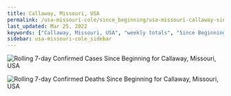 ```yaml
---
title: Callaway, Missouri, USA
permalink: /usa-missouri-cole/since_beginning/usa-missouri-callaway-since_beginning.html
last_updated: Mar 25, 2022
keywords: ["Callaway, Missouri, USA", "weekly totals", "Since Beginning"]
sidebar: usa-missouri-cole_sidebar
---
```


![Rolling 7-day Confirmed Cases Since Beginning for Callaway, Missouri, USA](/covid_tracker/images/graphs/usa-missouri-callaway-rolling_7_days_confirmed-since_beginning_graph.png)

![Rolling 7-day Confirmed Deaths Since Beginning for Callaway, Missouri, USA](/covid_tracker/images/graphs/usa-missouri-callaway-rolling_7_days_deaths-since_beginning_graph.png)
